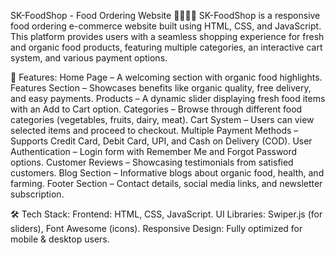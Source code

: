 SK-FoodShop - Food Ordering Website 🍏🥕🥦🍖
SK-FoodShop is a responsive food ordering e-commerce website built using HTML, CSS, and JavaScript. This platform provides users with a seamless shopping experience for fresh and organic food products, featuring multiple categories, an interactive cart system, and various payment options.

🌟 Features:
Home Page – A welcoming section with organic food highlights.
Features Section – Showcases benefits like organic quality, free delivery, and easy payments.
Products – A dynamic slider displaying fresh food items with an Add to Cart option.
Categories – Browse through different food categories (vegetables, fruits, dairy, meat).
Cart System – Users can view selected items and proceed to checkout.
Multiple Payment Methods – Supports Credit Card, Debit Card, UPI, and Cash on Delivery (COD).
User Authentication – Login form with Remember Me and Forgot Password options.
Customer Reviews – Showcasing testimonials from satisfied customers.
Blog Section – Informative blogs about organic food, health, and farming.
Footer Section – Contact details, social media links, and newsletter subscription.

🛠️ Tech Stack:
Frontend: HTML, CSS, JavaScript.
UI Libraries: Swiper.js (for sliders), Font Awesome (icons).
Responsive Design: Fully optimized for mobile & desktop users.
